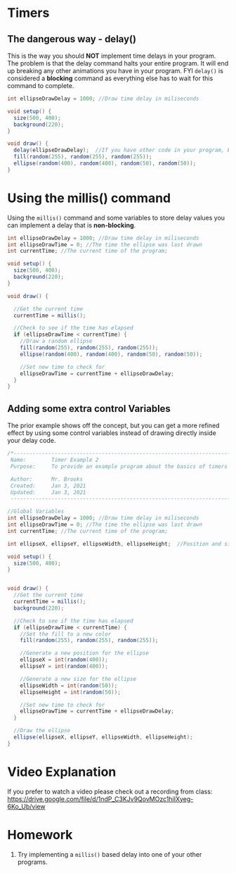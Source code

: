 # Timers

## The dangerous way - delay()
This is the way you should **NOT** implement time delays in your program.  The problem is that the delay command halts your entire program.  It will end up breaking any other animations you have in your program.  FYI `delay()` is considered a **blocking** command as everything else has to wait for this command to complete.
```java
int ellipseDrawDelay = 1000; //Draw time delay in miliseconds

void setup() {
  size(500, 400);
  background(220);
}

void draw() {
  delay(ellipseDrawDelay);  //If you have other code in your program, EVERYTHING will pause and wait at this point
  fill(random(255), random(255), random(255));
  ellipse(random(400), random(400), random(50), random(50));
}
```

# Using the millis() command
Using the `millis()` command and some variables to store delay values you can implement a delay that is **non-blocking**.
```java
int ellipseDrawDelay = 1000; //Draw time delay in miliseconds
int ellipseDrawTime = 0; //The time the ellipse was last drawn
int currentTime; //The current time of the program;

void setup() {
  size(500, 400);
  background(220);
}

void draw() {

  //Get the current time
  currentTime = millis();

  //Check to see if the time has elapsed    
  if (ellipseDrawTime < currentTime) {
    //Draw a random ellipse
    fill(random(255), random(255), random(255));
    ellipse(random(400), random(400), random(50), random(50));

    //Set new time to check for
    ellipseDrawTime = currentTime + ellipseDrawDelay;
  }
}
```


## Adding some extra control Variables
The prior example shows off the concept, but you can get a more refined effect by using some control variables instead of drawing directly inside your delay code.
```java
/*-----------------------------------------------------------------------------
 Name:        Timer Example 2
 Purpose:     To provide an example program about the basics of timers

 Author:      Mr. Brooks
 Created:     Jan 3, 2021
 Updated:     Jan 3, 2021
 -----------------------------------------------------------------------------*/

//Global Variables
int ellipseDrawDelay = 1000; //Draw time delay in miliseconds
int ellipseDrawTime = 0; //The time the ellipse was last drawn
int currentTime; //The current time of the program;

int ellipseX, ellipseY, ellipseWidth, ellipseHeight;  //Position and size of ellipse

void setup() {
  size(500, 400);
}


void draw() {
  //Get the current time
  currentTime = millis();  
  background(220);

  //Check to see if the time has elapsed
  if (ellipseDrawTime < currentTime) {
    //Set the fill to a new color
    fill(random(255), random(255), random(255));

    //Generate a new position for the ellipse
    ellipseX = int(random(400));
    ellipseY = int(random(400));

    //Generate a new size for the ellipse
    ellipseWidth = int(random(50));
    ellipseHeight = int(random(50));

    //Set new time to check for
    ellipseDrawTime = currentTime + ellipseDrawDelay;
  }

  //Draw the ellipse
  ellipse(ellipseX, ellipseY, ellipseWidth, ellipseHeight);
}

```
# Video Explanation
If you prefer to watch a video please check out a recording from class: https://drive.google.com/file/d/1ndP_C3KJv9QovMOzc1hiIXyeg-6Ko_Ub/view

# Homework
1. Try implementing a `millis()` based delay into one of your other programs.
